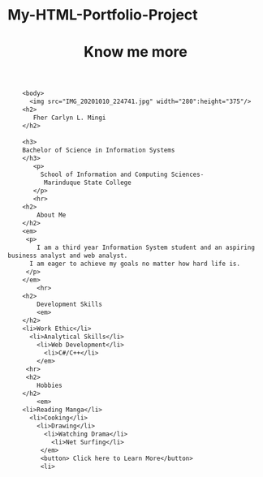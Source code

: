 # My-HTML-Portfolio-Project
<!DOCTYPE html>

<html lang= "en">
<head>
    <meta charset="UTF-8">
    <meta name= "viewport" content = " width = device-width, initial-scale=1.0">
    <meta http-equiv="X-UA-Compatible" content="ie=edge">
    <link rel="stylesheet" type="text/css" href = "stylesheet.css"/>  
        <title> My Personal Website</title>
    </head>
    <header>
        <div class= "main">
            <h1> Know me more</h1>
            </header>
   
        <body>
          <img src="IMG_20201010_224741.jpg" width="280":height="375"/> 
        <h2>
           Fher Carlyn L. Mingi
        </h2>
        
        <h3>
        Bachelor of Science in Information Systems
        </h3>
           <p>
             School of Information and Computing Sciences-
              Marinduque State College
           </p>
           <hr>
        <h2>
            About Me
        </h2>
        <em>
         <p>
            I am a third year Information System student and an aspiring business analyst and web analyst.
          I am eager to achieve my goals no matter how hard life is.
         </p>
        </em>  
            <hr>
        <h2>
            Development Skills
            <em>
        </h2>
        <li>Work Ethic</li>
          <li>Analytical Skills</li>
            <li>Web Development</li>
              <li>C#/C++</li>
            </em>
         <hr>
         <h2>
            Hobbies
        </h2> 
            <em>
        <li>Reading Manga</li>
          <li>Cooking</li>
            <li>Drawing</li>
              <li>Watching Drama</li>
                <li>Net Surfing</li>
             </em>
             <button> Click here to Learn More</button>
             <li>
<div id= "box-container">
    <div id= "facebook"></div>
    <div id= "instagram"></div>
</li>
      </body>
</html>
